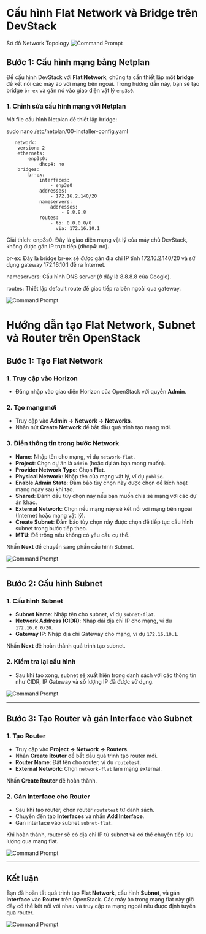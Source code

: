 # Cấu hình Flat Network và Bridge trên DevStack
Sơ đồ Network Topology
![Command Prompt](https://github.com/cuongnvvietis/NhanHoa/blob/main/Docs/Picture/Openstack/Screenshot_42.png) 
## Bước 1: Cấu hình mạng bằng Netplan

Để cấu hình DevStack với **Flat Network**, chúng ta cần thiết lập một **bridge** để kết nối các máy ảo với mạng bên ngoài. Trong hướng dẫn này, bạn sẽ tạo bridge `br-ex` và gán nó vào giao diện vật lý `enp3s0`.

### 1. Chỉnh sửa cấu hình mạng với Netplan

Mở file cấu hình Netplan để thiết lập bridge:

sudo nano /etc/netplan/00-installer-config.yaml

       network:
        version: 2
        ethernets:
            enp3s0:
                dhcp4: no
        bridges:
            br-ex:
                interfaces:
                    - enp3s0
                addresses:
                    - 172.16.2.140/20
                nameservers:
                    addresses:
                        - 8.8.8.8
                routes:
                    - to: 0.0.0.0/0
                      via: 172.16.10.1
Giải thích:
enp3s0: Đây là giao diện mạng vật lý của máy chủ DevStack, không được gán IP trực tiếp (dhcp4: no).

br-ex: Đây là bridge br-ex sẽ được gán địa chỉ IP tĩnh 172.16.2.140/20 và sử dụng gateway 172.16.10.1 để ra Internet.

nameservers: Cấu hình DNS server (ở đây là 8.8.8.8 của Google).

routes: Thiết lập default route để giao tiếp ra bên ngoài qua gateway.

![Command Prompt](https://github.com/cuongnvvietis/NhanHoa/blob/main/Docs/Picture/Openstack/Screenshot_37.png) 

# Hướng dẫn tạo Flat Network, Subnet và Router trên OpenStack

## Bước 1: Tạo Flat Network

### 1. Truy cập vào Horizon

- Đăng nhập vào giao diện Horizon của OpenStack với quyền **Admin**.

### 2. Tạo mạng mới

- Truy cập vào **Admin → Network → Networks**.
- Nhấn nút **Create Network** để bắt đầu quá trình tạo mạng mới.

### 3. Điền thông tin trong bước Network

- **Name**: Nhập tên cho mạng, ví dụ `network-flat`.
- **Project**: Chọn dự án là `admin` (hoặc dự án bạn mong muốn).
- **Provider Network Type**: Chọn **Flat**.
- **Physical Network**: Nhập tên của mạng vật lý, ví dụ `public`.
- **Enable Admin State**: Đảm bảo tùy chọn này được chọn để kích hoạt mạng ngay sau khi tạo.
- **Shared**: Đánh dấu tùy chọn này nếu bạn muốn chia sẻ mạng với các dự án khác.
- **External Network**: Chọn nếu mạng này sẽ kết nối với mạng bên ngoài (Internet hoặc mạng vật lý).
- **Create Subnet**: Đảm bảo tùy chọn này được chọn để tiếp tục cấu hình subnet trong bước tiếp theo.
- **MTU**: Để trống nếu không có yêu cầu cụ thể.

Nhấn **Next** để chuyển sang phần cấu hình Subnet.

![Command Prompt](https://github.com/cuongnvvietis/NhanHoa/blob/main/Docs/Picture/Openstack/Screenshot_38.png) 

---

## Bước 2: Cấu hình Subnet

### 1. Cấu hình Subnet

- **Subnet Name**: Nhập tên cho subnet, ví dụ `subnet-flat`.
- **Network Address (CIDR)**: Nhập dải địa chỉ IP cho mạng, ví dụ `172.16.0.0/20`.
- **Gateway IP**: Nhập địa chỉ Gateway cho mạng, ví dụ `172.16.10.1`.

Nhấn **Next** để hoàn thành quá trình tạo subnet.

### 2. Kiểm tra lại cấu hình

- Sau khi tạo xong, subnet sẽ xuất hiện trong danh sách với các thông tin như CIDR, IP Gateway và số lượng IP đã được sử dụng.

![Command Prompt](https://github.com/cuongnvvietis/NhanHoa/blob/main/Docs/Picture/Openstack/Screenshot_39.png) 

---

## Bước 3: Tạo Router và gán Interface vào Subnet

### 1. Tạo Router

- Truy cập vào **Project → Network → Routers**.
- Nhấn **Create Router** để bắt đầu quá trình tạo router mới.
- **Router Name**: Đặt tên cho router, ví dụ `routetest`.
- **External Network**: Chọn `network-flat` làm mạng external.

Nhấn **Create Router** để hoàn thành.

### 2. Gán Interface cho Router

- Sau khi tạo router, chọn router `routetest` từ danh sách.
- Chuyển đến tab **Interfaces** và nhấn **Add Interface**.
- Gán interface vào subnet `subnet-flat`.

Khi hoàn thành, router sẽ có địa chỉ IP từ subnet và có thể chuyển tiếp lưu lượng qua mạng flat.

![Command Prompt](https://github.com/cuongnvvietis/NhanHoa/blob/main/Docs/Picture/Openstack/Screenshot_40.png) 

---

## Kết luận

Bạn đã hoàn tất quá trình tạo **Flat Network**, cấu hình **Subnet**, và gán **Interface** vào **Router** trên OpenStack. Các máy ảo trong mạng flat này giờ đây có thể kết nối với nhau và truy cập ra mạng ngoài nếu được định tuyến qua router.

![Command Prompt](https://github.com/cuongnvvietis/NhanHoa/blob/main/Docs/Picture/Openstack/Screenshot_41.png) 


